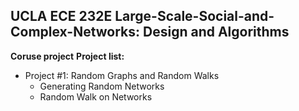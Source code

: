 ## UCLA ECE 232E Large-Scale-Social-and-Complex-Networks: Design and Algorithms

**Coruse project**
**Project list:**  
- Project #1: Random Graphs and Random Walks  
    - Generating Random Networks  
    - Random Walk on Networks  
